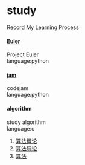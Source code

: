 study
=========================
Record My Learning Process

#### [Euler](http://projecteuler.net/problems)
Project Euler  
language:python

#### [jam](https://code.google.com/codejam/)
codejam  
language:python

#### algorithm
study algorithm  
language:c  
1.  [算法概论](http://book.douban.com/subject/3425827/)  
2.  [算法导论](http://book.douban.com/subject/1885170/)  
3.  [算法](http://book.douban.com/subject/10432347/)  
